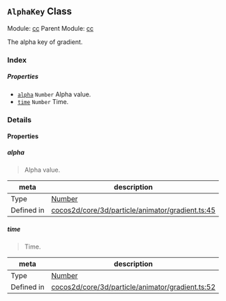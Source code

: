 ## `AlphaKey` Class



Module: [cc](../modules/cc.md)
Parent Module: [cc](../modules/cc.md)


The alpha key of gradient.



### Index

##### Properties

  - [`alpha`](#alpha) `Number` Alpha value.
  - [`time`](#time) `Number` Time.





### Details


#### Properties


##### alpha

> Alpha value.

| meta | description |
|------|-------------|
| Type | <a href="https://developer.mozilla.org/en/JavaScript/Reference/Global_Objects/Number" class="crosslink external" target="_blank">Number</a> |
| Defined in | [cocos2d/core/3d/particle/animator/gradient.ts:45](https://github.com/cocos-creator/engine/blob/22ca6465effd8063cb95e509843b8bef3d880759/cocos2d/core/3d/particle/animator/gradient.ts#L45) |



##### time

> Time.

| meta | description |
|------|-------------|
| Type | <a href="https://developer.mozilla.org/en/JavaScript/Reference/Global_Objects/Number" class="crosslink external" target="_blank">Number</a> |
| Defined in | [cocos2d/core/3d/particle/animator/gradient.ts:52](https://github.com/cocos-creator/engine/blob/22ca6465effd8063cb95e509843b8bef3d880759/cocos2d/core/3d/particle/animator/gradient.ts#L52) |






